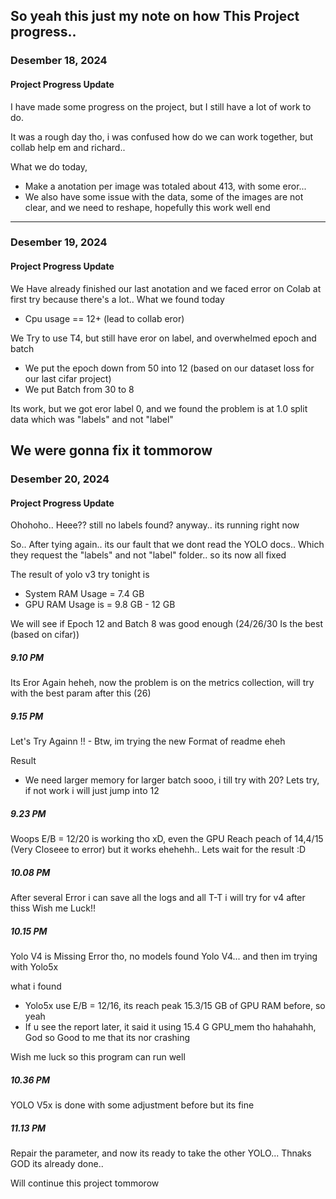 So yeah this just my note on how This Project progress..
---
### Desember 18, 2024
#### Project Progress Update
I have made some progress on the project, but I still have a lot of work to do.

It was a rough day tho, i was confused how do we can work together, but collab help em and richard..

What we do today, 
- Make a anotation per image was totaled about 413, with some eror...
- We also have some issue with the data, some of the images are not clear, and we need to reshape, hopefully this work well end
---
### Desember 19, 2024
#### Project Progress Update
We Have already finished our last anotation and we faced error on Colab at first try because there's a lot.. What we found today

- Cpu usage == 12+ (lead to collab eror)

We Try to use T4, but still have eror on label, and overwhelmed epoch and batch

- We put the epoch down from 50 into 12 (based on our dataset loss for our last cifar project) 
- We put Batch from 30 to 8

Its work, but we got eror label 0, and we found the problem is at 1.0 split data which was "labels" and not "label"

We were gonna fix it tommorow
--- 
### Desember 20, 2024
#### Project Progress Update
Ohohoho..  Heee?? still no labels found? anyway.. its running right now

So.. After tying again.. its our fault that we dont read the YOLO docs.. Which they request the "labels" and not "label" folder.. so its now all fixed

The result of yolo v3 try tonight is 

- System RAM Usage = 7.4 GB
- GPU RAM Usage is = 9.8 GB - 12 GB

We will see if Epoch 12 and Batch 8 was good enough (24/26/30 Is the best (based on cifar))

##### 9.10 PM 
Its Eror Again heheh, now the problem is on the metrics collection, will try with the best param after this (26)

##### 9.15 PM 
Let's Try Againn !! - Btw, im trying the new Format of readme eheh

Result 
- We need larger memory for larger batch sooo, i till try with 20? Lets try, if not work i will just jump into 12

##### 9.23 PM

Woops E/B = 12/20 is working tho xD, even the GPU Reach peach of 14,4/15 (Very Closeee to error) but it works ehehehh.. Lets wait for the result :D

##### 10.08 PM
After several Error i can save all the logs and all T-T i will try for v4 after thiss Wish me Luck!!

##### 10.15 PM
Yolo V4 is Missing Error tho, no models found Yolo V4... and then im trying with Yolo5x

what i found 
- Yolo5x use E/B = 12/16, its reach peak 15.3/15 GB of GPU RAM before, so yeah
- If u see the report later, it said it using 15.4 G GPU_mem tho hahahahh, God so Good to me that its nor crashing

Wish me luck so this program can run well

##### 10.36 PM 
YOLO V5x is done with some adjustment before but its fine

##### 11.13 PM 
Repair the parameter, and now its ready to take the other YOLO... Thnaks GOD its already done.. 

Will continue this project tommorow